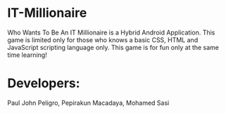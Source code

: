 # IT-Millionaire
Who Wants To Be An IT Millionaire is a Hybrid Android Application. This game is limited only for those who knows a basic CSS, HTML and JavaScript scripting language only. This game is for fun only at the same time learning!

# Developers:
Paul John Peligro, 
Pepirakun Macadaya, 
Mohamed Sasi
